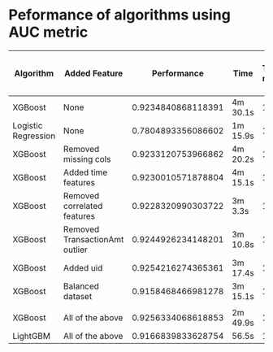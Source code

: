 # Peformance of algorithms using AUC metric

| Algorithm | Added Feature | Performance | Time | Fraud Transaction multiplier in train |
| --------- | ------------- | ----------- | ---- | ------------------------------------- |
| XGBoost | None | 0.9234840868118391 | 4m 30.1s | 1 |
| Logistic Regression | None | 0.7804893356086602 | 1m 15.9s | 1 |
| XGBoost | Removed missing cols | 0.9233120753966862 | 4m 20.2s | 1 |
| XGBoost | Added time features | 0.9230010571878804 | 4m 15.1s | 1 |
| XGBoost | Removed correlated features | 0.9228320990303722 | 3m 3.3s | 1 |
| XGBoost | Removed TransactionAmt outlier | 0.9244926234148201 | 3m 10.8s | 1 |
| XGBoost | Added uid | 0.9254216274365361 | 3m 17.4s | 1 |
| XGBoost | Balanced dataset | 0.9158468466981278 | 3m 15.1s | 10 |
| | | | | |
| XGBoost | All of the above | 0.9256334068618853 | 2m 49.9s | 1 |
| LightGBM | All of the above | 0.9166839833628754 | 56.5s | 1 |